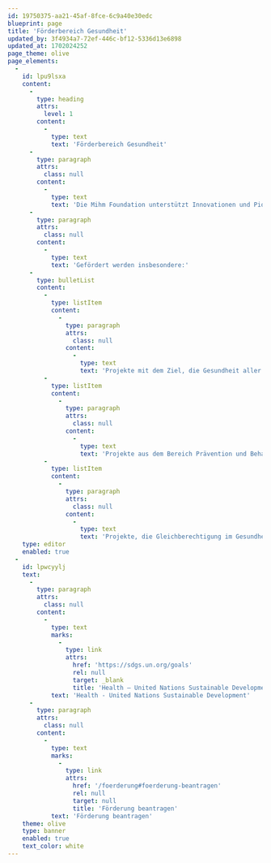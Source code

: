 ```yaml
---
id: 19750375-aa21-45af-8fce-6c9a40e30edc
blueprint: page
title: 'Förderbereich Gesundheit'
updated_by: 3f4934a7-72ef-446c-bf12-5336d13e6898
updated_at: 1702024252
page_theme: olive
page_elements:
  -
    id: lpu9lsxa
    content:
      -
        type: heading
        attrs:
          level: 1
        content:
          -
            type: text
            text: 'Förderbereich Gesundheit'
      -
        type: paragraph
        attrs:
          class: null
        content:
          -
            type: text
            text: 'Die Mihm Foundation unterstützt Innovationen und Pionierleistungen im Bereich der Gesundheit. Gefördert werden Unternehmen und Start-Ups, deren kreativen Ideen und visionären Geschäftsideen noch ganz am Anfang stehen («early stage») und Potential für die Verbesserung der Gesundheit und des Wohlergehen der Gesamtgesellschaft haben.'
      -
        type: paragraph
        attrs:
          class: null
        content:
          -
            type: text
            text: 'Gefördert werden insbesondere:'
      -
        type: bulletList
        content:
          -
            type: listItem
            content:
              -
                type: paragraph
                attrs:
                  class: null
                content:
                  -
                    type: text
                    text: 'Projekte mit dem Ziel, die Gesundheit aller Menschen nachhaltig zu verbessern.'
          -
            type: listItem
            content:
              -
                type: paragraph
                attrs:
                  class: null
                content:
                  -
                    type: text
                    text: 'Projekte aus dem Bereich Prävention und Behandlung.'
          -
            type: listItem
            content:
              -
                type: paragraph
                attrs:
                  class: null
                content:
                  -
                    type: text
                    text: 'Projekte, die Gleichberechtigung im Gesundheitssystem schaffen.'
    type: editor
    enabled: true
  -
    id: lpwcyylj
    text:
      -
        type: paragraph
        attrs:
          class: null
        content:
          -
            type: text
            marks:
              -
                type: link
                attrs:
                  href: 'https://sdgs.un.org/goals'
                  rel: null
                  target: _blank
                  title: 'Health – United Nations Sustainable Development'
            text: 'Health - United Nations Sustainable Development'
      -
        type: paragraph
        attrs:
          class: null
        content:
          -
            type: text
            marks:
              -
                type: link
                attrs:
                  href: '/foerderung#foerderung-beantragen'
                  rel: null
                  target: null
                  title: 'Förderung beantragen'
            text: 'Förderung beantragen'
    theme: olive
    type: banner
    enabled: true
    text_color: white
---
```

